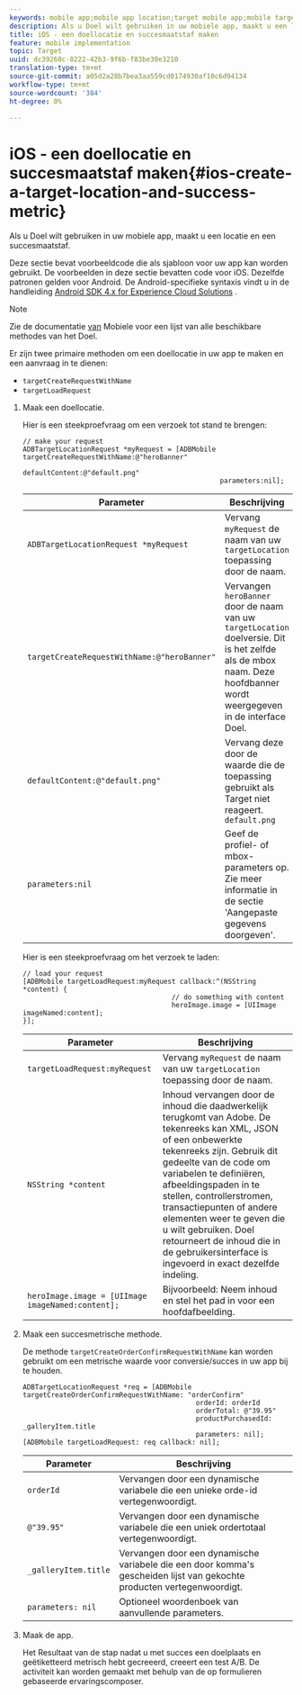 ```yaml
---
keywords: mobile app;mobile app location;target mobile app;mobile target locations;mobile app success metrics
description: Als u Doel wilt gebruiken in uw mobiele app, maakt u een locatie en een succesmaatstaf.
title: iOS - een doellocatie en succesmaatstaf maken
feature: mobile implementation
topic: Target
uuid: dc39260c-8222-42b3-9f6b-f83be30e3210
translation-type: tm+mt
source-git-commit: a05d2a28b7bea3aa559cd0174930af10c6d94134
workflow-type: tm+mt
source-wordcount: '384'
ht-degree: 0%

---
```



# iOS - een doellocatie en succesmaatstaf maken{#ios-create-a-target-location-and-success-metric}

Als u Doel wilt gebruiken in uw mobiele app, maakt u een locatie en een succesmaatstaf.

Deze sectie bevat voorbeeldcode die als sjabloon voor uw app kan worden gebruikt. De voorbeelden in deze sectie bevatten code voor iOS. Dezelfde patronen gelden voor Android. De Android-specifieke syntaxis vindt u in de handleiding [Android SDK 4.x for Experience Cloud Solutions](https://experienceleague.adobe.com/docs/mobile-services/android/target-android/target-main.html) .

>[!NOTE]
>
>Zie de documentatie [van](https://experienceleague.adobe.com/docs/mobile-services/ios/target-ios/c-target-methods.html) Mobiele voor een lijst van alle beschikbare methodes van het Doel.

Er zijn twee primaire methoden om een doellocatie in uw app te maken en een aanvraag in te dienen:

* `targetCreateRequestWithName`
* `targetLoadRequest`

1. Maak een doellocatie.

   Hier is een steekproefvraag om een verzoek tot stand te brengen:

   ```
   // make your request 
   ADBTargetLocationRequest *myRequest = [ADBMobile targetCreateRequestWithName:@"heroBanner" 
                                                    defaultContent:@"default.png" 
                                                    parameters:nil];
   ```

   | Parameter | Beschrijving |
   |---|---|
   | `ADBTargetLocationRequest *myRequest` | Vervang `myRequest` de naam van uw `targetLocation` toepassing door de naam. |
   | `targetCreateRequestWithName:@"heroBanner"` | Vervangen `heroBanner` door de naam van uw `targetLocation` doelversie. Dit is het zelfde als de mbox naam. Deze hoofdbanner wordt weergegeven in de interface Doel. |
   | `defaultContent:@"default.png"` | Vervang deze door de waarde die de toepassing gebruikt als Target niet reageert. `default.png` |
   | `parameters:nil` | Geef de profiel- of mbox-parameters op. Zie meer informatie in de sectie &#39;Aangepaste gegevens doorgeven&#39;. |

   Hier is een steekproefvraag om het verzoek te laden:

   ```
   // load your request 
   [ADBMobile targetLoadRequest:myRequest callback:^(NSString *content) { 
                                        // do something with content 
                                        heroImage.image = [UIImage imageNamed:content]; 
   }];
   ```

   | Parameter | Beschrijving |
   |---|---|
   | `targetLoadRequest:myRequest` | Vervang `myRequest` de naam van uw `targetLocation` toepassing door de naam. |
   | `NSString *content` | Inhoud vervangen door de inhoud die daadwerkelijk terugkomt van Adobe. De tekenreeks kan XML, JSON of een onbewerkte tekenreeks zijn. Gebruik dit gedeelte van de code om variabelen te definiëren, afbeeldingspaden in te stellen, controllerstromen, transactiepunten of andere elementen weer te geven die u wilt gebruiken. Doel retourneert de inhoud die in de gebruikersinterface is ingevoerd in exact dezelfde indeling. |
   | `heroImage.image = [UIImage imageNamed:content];` | Bijvoorbeeld: Neem inhoud en stel het pad in voor een hoofdafbeelding. |

1. Maak een succesmetrische methode.

   De methode `targetCreateOrderConfirmRequestWithName` kan worden gebruikt om een metrische waarde voor conversie/succes in uw app bij te houden.

   ```
   ADBTargetLocationRequest *req = [ADBMobile targetCreateOrderConfirmRequestWithName: "orderConfirm" 
                                              orderId: orderId 
                                              orderTotal: @"39.95" 
                                              productPurchasedId: _galleryItem.title 
                                              parameters: nil]; 
   [ADBMobile targetLoadRequest: req callback: nil];
   ```

   | Parameter | Beschrijving |
   |---|---|
   | `orderId` | Vervangen door een dynamische variabele die een unieke orde-id vertegenwoordigt. |
   | `@"39.95"` | Vervangen door een dynamische variabele die een uniek ordertotaal vertegenwoordigt. |
   | `_galleryItem.title` | Vervangen door een dynamische variabele die een door komma&#39;s gescheiden lijst van gekochte producten vertegenwoordigt. |
   | `parameters: nil` | Optioneel woordenboek van aanvullende parameters. |

1. Maak de app.

   Het Resultaat van de stap nadat u met succes een doelplaats en geëtiketteerd metrisch hebt gecreeerd, creeert een test A/B. De activiteit kan worden gemaakt met behulp van de op formulieren gebaseerde ervaringscomposer.
